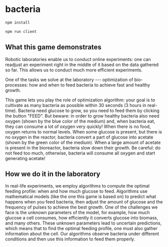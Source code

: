 # bacteria

```bash
npm install

npm run client
```

## What this game demonstrates

Robotic laboratories enable us to conduct online experiments:
one can readjust an experiment right in the middle of it based on the data gathered so far.
This allows us to conduct much more efficient experiments.

One of the tasks we solve at the laboratory --- optimization of bio-processes:
how and when to feed bacteria to achieve fast and healthy growth. 

This game lets you play the role of optimization algorithm: your goal is to cultivate as many bacteria as possible within
30 seconds (3 hours in real-time). Bacteria need glucose to grow, so you need to feed them by clicking the button "FEED".
But beware: in order to grow healthy bacteria also need oxygen (shown by the blue color of the medium) and,
when bacteria eat, they can consume a lot of oxygen very quickly! When there is no food, oxygen returns to normal levels.
When some glucose is present, but there is no oxygen in the reactor,
bacteria convert a part of glucose into acetate (shown by the green color of the medium).
When a large amount of acetate is present in the bioreactor, bacteria slow down their growth.
Be careful: do not feed too much, otherwise, bacteria will consume all oxygen and start generating acetate!

## How we do it in the laboratory

In real-life experiments, we employ algorithms to compute the optimal feeding profile: when and how much glucose to feed.
Algorithms use mathematical models (like the one this game is based on) to predict what happens when you feed bacteria,
then adjust the amount of glucose and the frequency of pulses to achieve the best growth.
One of the challenges we face is the unknown parameters of the model, for example, how much glucose a cell consumes,
how efficiently it converts glucose into biomass, and many others. These unknown parameters lead to uncertain predictions,
which means that to find the optimal feeding profile, one must also gather information about the cell.
Our algorithms observe bacteria under different conditions and then use this information to feed them properly.
